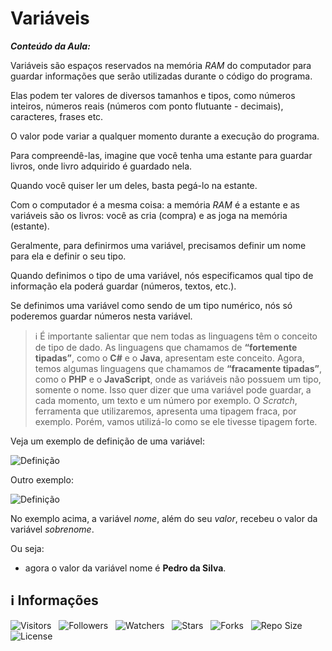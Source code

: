 <!-- Título -->
# Variáveis

***Conteúdo da Aula:***

Variáveis são espaços reservados na memória *RAM* do computador para guardar informações que serão utilizadas durante o código do programa.

Elas podem ter valores de diversos tamanhos e tipos, como números inteiros, números reais (números com ponto flutuante - decimais), caracteres, frases etc.

O valor pode variar a qualquer momento durante a execução do programa.

Para compreendê-las, imagine que você tenha uma estante para guardar livros, onde livro adquirido é guardado nela.

Quando você quiser ler um deles, basta pegá-lo na estante.

Com o computador é a mesma coisa: a memória *RAM* é a estante e as variáveis são os livros: você as cria (compra) e as joga na memória (estante).

Geralmente, para definirmos uma variável, precisamos definir um nome para ela e definir o seu tipo.

Quando definimos o tipo de uma variável, nós especificamos qual tipo de informação ela poderá guardar (números, textos, etc.).

Se definimos uma variável como sendo de um tipo numérico, nós só poderemos guardar números nesta variável.

> &#8505;
> É importante salientar que nem todas as linguagens têm o conceito de tipo de dado.
> As linguagens que chamamos de **“fortemente tipadas”**, como o **C#** e o **Java**, apresentam este conceito.
> Agora, temos algumas linguagens que chamamos de **“fracamente tipadas”**, como o **PHP** e o **JavaScript**, onde as variáveis não possuem um tipo, somente o nome.
> Isso quer dizer que uma variável pode guardar, a cada momento, um texto e um número por exemplo.
> O *Scratch*, ferramenta que utilizaremos, apresenta uma tipagem fraca, por exemplo.
> Porém, vamos utilizá-lo como se ele tivesse tipagem forte.

Veja um exemplo de definição de uma variável:

![Definição](https://d2v0x26thbzlwf.cloudfront.net/prod/14/img/rId13f6i33rwv.gb3.gif)

Outro exemplo:

![Definição](https://d2v0x26thbzlwf.cloudfront.net/prod/14/img/rId14tdh45dts.fny.png)

No exemplo acima, a variável *nome*, além do seu *valor*, recebeu o valor da variável *sobrenome*.

Ou seja:

* agora o valor da variável nome é **Pedro da Silva**.

<!-- Information -->
## &#8505; Informações

![Visitors](https://api.visitorbadge.io/api/visitors?path=Devsgeeknerd%2Fcla-var-var-con-tip-dad-log-par-pro-com-bas&label=Visitantes&labelColor=%23f9e64f&countColor=%23008000&style=plastic "Total de Visitas")
&nbsp;
![Followers](https://img.shields.io/github/followers/Devsgeeknerd?style=p&label=Seguidores&labelColor=f9e64f&color=008000 "Total de Seguidores")
&nbsp;
![Watchers](https://img.shields.io/github/watchers/Devsgeeknerd/cla-var-var-con-tip-dad-log-par-pro-com-bas?style=p&label=Observadores&labelColor=f9e64f&color=008000 "Total de Observadores")
&nbsp;
![Stars](https://img.shields.io/github/stars/Devsgeeknerd/cla-var-var-con-tip-dad-log-par-pro-com-bas?style=p&label=Estrelas&labelColor=f9e64f&color=008000 "Total de Estrelas")
&nbsp;
![Forks](https://img.shields.io/github/forks/Devsgeeknerd/cla-var-var-con-tip-dad-log-par-pro-com-bas?style=p&label=Bifurcações&labelColor=f9e64f&color=008000 "Total de Bifurcações")
&nbsp;
![Repo Size](https://img.shields.io/github/repo-size/Devsgeeknerd/cla-var-var-con-tip-dad-log-par-pro-com-bas?style=p&label=Tamanho&labelColor=f9e64f&color=008000& "Tamanho do Repositório")
&nbsp;
![License](https://img.shields.io/github/license/Devsgeeknerd/cla-var-var-con-tip-dad-log-par-pro-com-bas?style=p&label=Licença&labelColor=f9e64f&color=008000 "Licença do Repositório")

